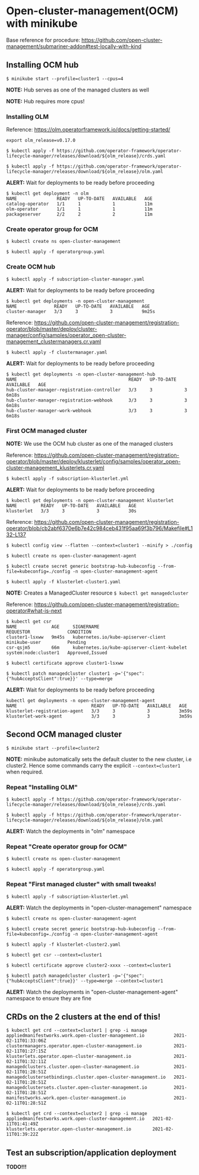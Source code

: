 # Open-cluster-management(OCM) with minikube

Base reference for procedure: https://github.com/open-cluster-management/submariner-addon#test-locally-with-kind

## Installing OCM hub
`$ minikube start --profile=cluster1 --cpus=4`

**NOTE:** Hub serves as one of the managed clusters as well

**NOTE:** Hub requires more cpus!

### Installing OLM
Reference: https://olm.operatorframework.io/docs/getting-started/

`export olm_release=v0.17.0`

`$ kubectl apply -f https://github.com/operator-framework/operator-lifecycle-manager/releases/download/${olm_release}/crds.yaml`

`$ kubectl apply -f https://github.com/operator-framework/operator-lifecycle-manager/releases/download/${olm_release}/olm.yaml`

**ALERT:** Wait for deployments to be ready before proceeding
```
$ kubectl get deployment -n olm
NAME               READY   UP-TO-DATE   AVAILABLE   AGE
catalog-operator   1/1     1            1           11m
olm-operator       1/1     1            1           11m
packageserver      2/2     2            2           11m
```

### Create operator group for OCM
`$ kubectl create ns open-cluster-management`

`$ kubectl apply -f operatorgroup.yaml`

### Create OCM hub
`$ kubectl apply -f subscription-cluster-manager.yaml`

**ALERT:** Wait for deployments to be ready before proceeding
```
$ kubectl get deployments -n open-cluster-management
NAME              READY   UP-TO-DATE   AVAILABLE   AGE
cluster-manager   3/3     3            3           9m25s
```

Reference: https://github.com/open-cluster-management/registration-operator/blob/master/deploy/cluster-manager/config/samples/operator_open-cluster-management_clustermanagers.cr.yaml

`$ kubectl apply -f clustermanager.yaml`

**ALERT:** Wait for deployments to be ready before proceeding
```
$ kubectl get deployments -n open-cluster-management-hub
NAME                                          READY   UP-TO-DATE   AVAILABLE   AGE
hub-cluster-manager-registration-controller   3/3     3            3           6m18s
hub-cluster-manager-registration-webhook      3/3     3            3           6m18s
hub-cluster-manager-work-webhook              3/3     3            3           6m18s
```

### First OCM managed cluster

**NOTE:** We use the OCM hub cluster as one of the managed clusters

Reference: https://github.com/open-cluster-management/registration-operator/blob/master/deploy/klusterlet/config/samples/operator_open-cluster-management_klusterlets.cr.yaml

`$ kubectl apply -f subscription-klusterlet.yml`

**ALERT:** Wait for deployments to be ready before proceeding
```
$ kubectl get deployments -n open-cluster-management klusterlet
NAME         READY   UP-TO-DATE   AVAILABLE   AGE
klusterlet   3/3     3            3           30s
```

Reference: https://github.com/open-cluster-management/registration-operator/blob/cb2abf6370e6b7e42c984ceb431f95aa69f3b796/Makefile#L132-L137

`$ kubectl config view --flatten --context=cluster1 --minify > ./config`

`$ kubectl create ns open-cluster-management-agent`

`$ kubectl create secret generic bootstrap-hub-kubeconfig --from-file=kubeconfig=./config -n open-cluster-management-agent`

`$ kubectl apply -f klusterlet-cluster1.yaml`

**NOTE:** Creates a ManagedCluster resource `$ kubectl get managedcluster`

Reference: https://github.com/open-cluster-management/registration-operator#what-is-next
```
$ kubectl get csr
NAME             AGE     SIGNERNAME                                    REQUESTOR              CONDITION
cluster1-lsxww   9m45s   kubernetes.io/kube-apiserver-client           minikube-user          Pending
csr-qsjm5        66m     kubernetes.io/kube-apiserver-client-kubelet   system:node:cluster1   Approved,Issued
```

`$ kubectl certificate approve cluster1-lsxww`

`$ kubectl patch managedcluster cluster1 -p='{"spec":{"hubAcceptsClient":true}}' --type=merge`

**ALERT:** Wait for deployments to be ready before proceeding
```
kubectl get deployments -n open-cluster-management-agent
NAME                            READY   UP-TO-DATE   AVAILABLE   AGE
klusterlet-registration-agent   3/3     3            3           3m59s
klusterlet-work-agent           3/3     3            3           3m59s
```

## Second OCM managed cluster

`$ minikube start --profile=cluster2`

**NOTE:** minikube automatically sets the default cluster to the new cluster, i.e cluster2. Hence some commands carry the explicit `--context=cluster1` when required.

### Repeat "Installing OLM"
`$ kubectl apply -f https://github.com/operator-framework/operator-lifecycle-manager/releases/download/${olm_release}/crds.yaml`

`$ kubectl apply -f https://github.com/operator-framework/operator-lifecycle-manager/releases/download/${olm_release}/olm.yaml`

**ALERT:** Watch the deployments in "olm" namespace

### Repeat "Create operator group for OCM"
`$ kubectl create ns open-cluster-management`

`$ kubectl apply -f operatorgroup.yaml`

### Repeat "First managed cluster" with small tweaks!
`$ kubectl apply -f subscription-klusterlet.yml`

**ALERT:** Watch the deployments in "open-cluster-management" namespace

`$ kubectl create ns open-cluster-management-agent`

`$ kubectl create secret generic bootstrap-hub-kubeconfig --from-file=kubeconfig=./config -n open-cluster-management-agent`

`$ kubectl apply -f klusterlet-cluster2.yaml`

`$ kubectl get csr --context=cluster1`

`$ kubectl certificate approve cluster2-xxxx --context=cluster1`

`$ kubectl patch managedcluster cluster1 -p='{"spec":{"hubAcceptsClient":true}}' --type=merge --context=cluster1`

**ALERT:** Watch the deployments in "open-cluster-management-agent" namespace to ensure they are fine

## CRDs on the 2 clusters at the end of this!

```
$ kubectl get crd --context=cluster1 | grep -i manage
appliedmanifestworks.work.open-cluster-management.io           2021-02-11T01:33:06Z
clustermanagers.operator.open-cluster-management.io            2021-02-11T01:27:15Z
klusterlets.operator.open-cluster-management.io                2021-02-11T01:32:11Z
managedclusters.cluster.open-cluster-management.io             2021-02-11T01:28:51Z
managedclustersetbindings.cluster.open-cluster-management.io   2021-02-11T01:28:51Z
managedclustersets.cluster.open-cluster-management.io          2021-02-11T01:28:51Z
manifestworks.work.open-cluster-management.io                  2021-02-11T01:28:51Z
```

```
$ kubectl get crd --context=cluster2 | grep -i manage
appliedmanifestworks.work.open-cluster-management.io   2021-02-11T01:41:49Z
klusterlets.operator.open-cluster-management.io        2021-02-11T01:39:22Z
```

## Test an subscription/application deployment

**TODO!!!**
